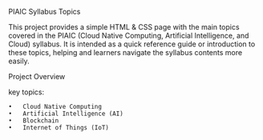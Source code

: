 PIAIC Syllabus Topics

This project provides a simple HTML & CSS page with the main topics covered in the PIAIC (Cloud Native Computing, Artificial Intelligence, and Cloud) syllabus. It is intended as a quick reference guide or introduction to these topics, helping and learners navigate the syllabus contents more easily.

Project Overview

 key topics:

	•	Cloud Native Computing
	•	Artificial Intelligence (AI)
	•	Blockchain
	•	Internet of Things (IoT)
